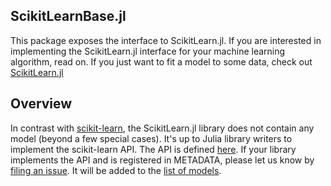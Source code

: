ScikitLearnBase.jl
------------

This package exposes the interface to ScikitLearn.jl. If you are interested in
implementing the ScikitLearn.jl interface for your machine learning algorithm,
read on. If you just want to fit a model to some data, check out
[ScikitLearn.jl](https://github.com/cstjean/ScikitLearn.jl)

Overview
-----

In contrast with [scikit-learn](scikit-learn.org), the ScikitLearn.jl library
does not contain any model (beyond a few special cases). It's up to Julia
library writers to implement the scikit-learn API. The API is defined
[here](docs/API.md). If your library implements the API and is registered in
METADATA, please let us know by [filing an
issue](https://github.com/cstjean/ScikitLearn.jl/issues). It will be added to the
[list of models](http://scikitlearnjl.readthedocs.org/en/latest/models/).